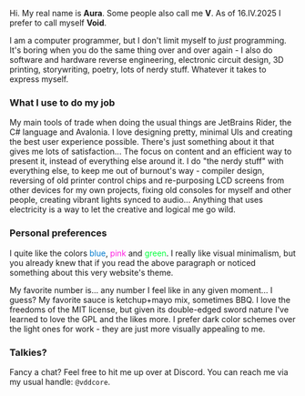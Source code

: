 ﻿Hi. My real name is **Aura**. Some people also call me **V**.
As of 16.IV.2025 I prefer to call myself **Void**.

I am a computer programmer, but I don't limit myself to *just* programming.
It's boring when you do the same thing over and over again - I also do software
and hardware reverse engineering, electronic circuit design, 3D printing,
storywriting, poetry, lots of nerdy stuff. Whatever it takes to express myself.

### What I use to do my job
My main tools of trade when doing the usual things are JetBrains Rider, the C#
language and Avalonia. I love designing pretty, minimal UIs and creating the
best user experience possible. There's just something about it that gives me
lots of satisfaction... The focus on content and an efficient way to present it,
instead of everything else around it. I do "the nerdy stuff" with everything
else, to keep me out of burnout's way - compiler design, reversing of old
printer control chips and re-purposing LCD screens from other devices for
my own projects, fixing old consoles for myself and other people, creating
vibrant lights synced to audio... Anything that uses electricity is a way to
let the creative and logical me go wild.

### Personal preferences
I quite like the colors
<span style="color: #007ACC;">blue</span>, 
<span style="color: #ff1fe1;">pink</span> and 
<span style="color: #00ff3a;">green</span>. 
I really like visual minimalism, but you already knew 
that if you read the above paragraph or noticed 
something about this very website's theme. 

My favorite number is... any number I feel like in any given moment... I guess?
My favorite sauce is ketchup+mayo mix, sometimes BBQ. I love the freedoms of
the MIT license, but given its double-edged sword nature I've learned to love
the GPL and the likes more. I prefer dark color schemes over the light ones
for work - they are just more visually appealing to me.

### Talkies?
Fancy a chat? Feel free to hit me up over at Discord.
You can reach me via my usual handle: `@vddcore`.